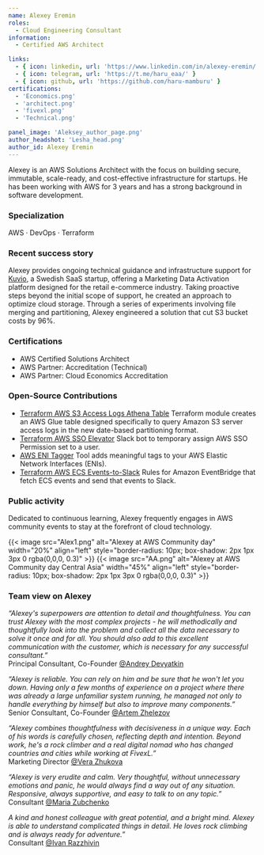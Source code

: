 ```yaml
---
name: Alexey Eremin
roles:
  - Cloud Engineering Consultant
information:
  - Certified AWS Architect

links:
  - { icon: linkedin, url: 'https://www.linkedin.com/in/alexey-eremin/' }
  - { icon: telegram, url: 'https://t.me/haru_eaa/' }
  - { icon: github, url: 'https://github.com/haru-mamburu' } 
certifications:
  - 'Economics.png'
  - 'architect.png'
  - 'fivexl.png'
  - 'Technical.png'

panel_image: 'Aleksey_author_page.png'
author_headshot: 'Lesha_head.png'
author_id: Alexey Eremin
---
```

Alexey is an AWS Solutions Architect with the focus on building secure, immutable, scale-ready, and cost-effective infrastructure for startups. He has been working with AWS for 3 years and has a strong background in software development.
### Specialization
AWS · DevOps · Terraform
### Recent success story
Alexey provides ongoing technical guidance and infrastructure support for [Kuvio](https://fivexl.io/case-studies/kuvio-retainer-case-study/), a Swedish SaaS startup, offering a Marketing Data Activation platform designed for the retail e-commerce industry.
Taking proactive steps beyond the initial scope of support, he created an approach to optimize cloud storage. Through a series of experiments involving file merging and partitioning, Alexey engineered a solution that cut S3 bucket costs by 96%. 

### Certifications
- AWS Certified Solutions Architect
- AWS Partner: Accreditation (Technical)
- AWS Partner: Cloud Economics Accreditation

### Open-Source Contributions
 - [Terraform AWS S3 Access Logs Athena Table](https://github.com/fivexl/terraform-aws-s3-access-logs-athena-table) Terraform module creates an AWS Glue table designed specifically to query Amazon S3 server access logs in the new date-based partitioning format.
 - [Terraform AWS SSO Elevator](https://github.com/fivexl/terraform-aws-sso-elevator) Slack bot to temporary assign AWS SSO Permission set to a user.
 - [AWS ENI Tagger](https://github.com/fivexl/aws-eni-tagger) Tool adds meaningful tags to your AWS Elastic Network Interfaces (ENIs).
 - [Terraform AWS ECS Events-to-Slack](https://github.com/fivexl/terraform-aws-ecs-events-to-slack) Rules for Amazon EventBridge that fetch ECS events and send that events to Slack.

### Public activity
Dedicated to continuous learning, Alexey frequently engages in AWS community events to stay at the forefront of cloud technology.  

{{< image src="Alex1.png" alt="Alexey at AWS Community day" width="20%" align="left" style="border-radius: 10px; box-shadow: 2px 1px 3px 0 rgba(0,0,0, 0.3)" >}} {{< image src="AA.png" alt="Alexey at AWS Community day Central Asia" width="45%" align="left" style="border-radius: 10px; box-shadow: 2px 1px 3px 0 rgba(0,0,0, 0.3)" >}}

### Team view on Alexey
*“Alexey's superpowers are attention to detail and thoughtfulness. You can trust Alexey with the most complex projects - he will methodically and thoughtfully look into the problem and collect all the data necessary to solve it once and for all. You should also add to this excellent communication with the customer, which is necessary for any successful consultant.”*  
Principal Consultant, Co-Founder [@Andrey Devyatkin](https://www.linkedin.com/in/andreydevyatkin/)


*“Alexey is reliable. You can rely on him and be sure that he won't let you down. Having only a few months of experience on a project where there was already a large unfamiliar system running, he managed not only to handle everything by himself but also to improve many components.”*  
Senior Consultant, Co-Founder [@Artem Zhelezov](https://www.linkedin.com/in/artem-zhelezov-70228093/)


*“Alexey combines thoughtfulness with decisiveness in a unique way. Each of his words is carefully chosen, reflecting depth and intention. Beyond work, he's a rock climber and a real digital nomad who has changed countries and cities while working at FivexL.”*  
Marketing Director [@Vera Zhukova](https://www.linkedin.com/in/zhukovavera/)  


*“Alexey is very erudite and calm. Very thoughtful, without unnecessary emotions and panic, he would always find a way out of any situation. Responsive, always supportive, and easy to talk to on any topic.”*  
Consultant [@Maria Zubchenko](https://www.linkedin.com/in/mariazubchenko/)  


*A kind and honest colleague with great potential, and a bright mind. Alexey is able to understand complicated things in detail. He loves rock climbing and is always ready for adventure.”*  
Consultant [@Ivan Razzhivin](https://www.linkedin.com/in/ivan-razzhivin-97ab61240/)  


